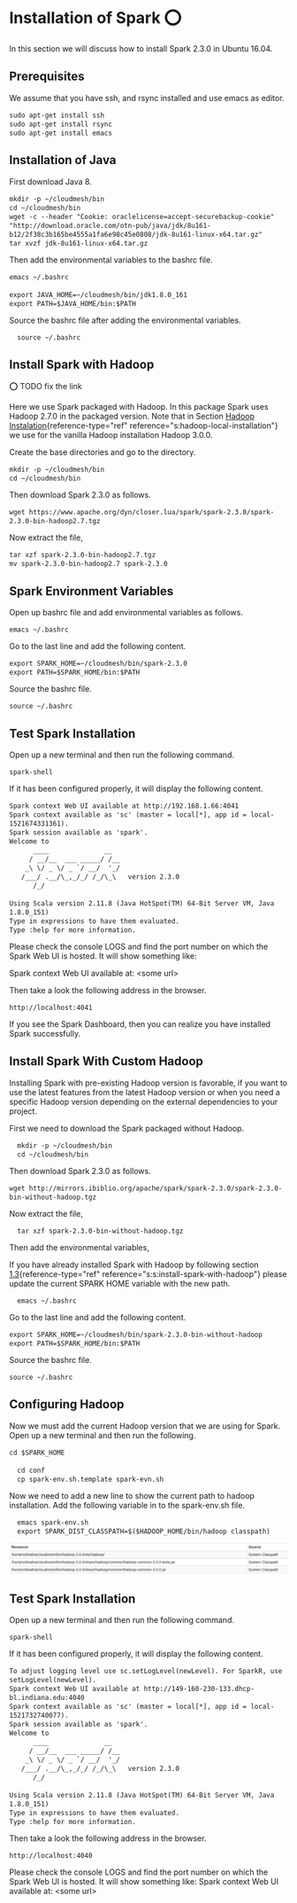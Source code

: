 # Installation of Spark :o:

In this section we will discuss how to install Spark 2.3.0 in Ubuntu
16.04.

Prerequisites
------------

We assume that you have ssh, and rsync installed and use emacs as
editor.

    sudo apt-get install ssh
    sudo apt-get install rsync
    sudo apt-get install emacs

Installation of Java
--------------------

First download Java 8.

    mkdir -p ~/cloudmesh/bin
    cd ~/cloudmesh/bin
    wget -c --header "Cookie: oraclelicense=accept-securebackup-cookie" "http://download.oracle.com/otn-pub/java/jdk/8u161-b12/2f38c3b165be4555a1fa6e98c45e0808/jdk-8u161-linux-x64.tar.gz"
    tar xvzf jdk-8u161-linux-x64.tar.gz

Then add the environmental variables to the bashrc file.

    emacs ~/.bashrc

    export JAVA_HOME=~/cloudmesh/bin/jdk1.8.0_161
    export PATH=$JAVA_HOME/bin:$PATH

Source the bashrc file after adding the environmental variables.

      source ~/.bashrc

Install Spark with Hadoop
-------------------------

:o: TODO fix the link

Here we use Spark packaged with Hadoop. In this package Spark uses
Hadoop 2.7.0 in the packaged version. Note that in
Section [Hadoop Instalation](#s:hadoop-local-installation){reference-type="ref"
reference="s:hadoop-local-installation"} we use for the vanilla Hadoop
installation Hadoop 3.0.0.

Create the base directories and go to the directory.

    mkdir -p ~/cloudmesh/bin
    cd ~/cloudmesh/bin

Then download Spark 2.3.0 as follows.

    wget https://www.apache.org/dyn/closer.lua/spark/spark-2.3.0/spark-2.3.0-bin-hadoop2.7.tgz

Now extract the file,

    tar xzf spark-2.3.0-bin-hadoop2.7.tgz
    mv spark-2.3.0-bin-hadoop2.7 spark-2.3.0

Spark Environment Variables
---------------------------

Open up bashrc file and add environmental variables as follows.

    emacs ~/.bashrc  

Go to the last line and add the following content.

    export SPARK_HOME=~/cloudmesh/bin/spark-2.3.0
    export PATH=$SPARK_HOME/bin:$PATH

Source the bashrc file.

    source ~/.bashrc

Test Spark Installation
-----------------------

Open up a new terminal and then run the following command.

    spark-shell

If it has been configured properly, it will display the following
content.

    Spark context Web UI available at http://192.168.1.66:4041
    Spark context available as 'sc' (master = local[*], app id = local-1521674331361).
    Spark session available as 'spark'.
    Welcome to
          ____              __
         / __/__  ___ _____/ /__
        _\ \/ _ \/ _ `/ __/  '_/
       /___/ .__/\_,_/_/ /_/\_\   version 2.3.0
          /_/

    Using Scala version 2.11.8 (Java HotSpot(TM) 64-Bit Server VM, Java 1.8.0_151)
    Type in expressions to have them evaluated.
    Type :help for more information.

Please check the console LOGS and find the port number on which the
Spark Web UI is hosted. It will show something like:

Spark context Web UI available at: \<some url\>

Then take a look the following address in the browser.

    http://localhost:4041

If you see the Spark Dashboard, then you can realize you have installed
Spark successfully.

Install Spark With Custom Hadoop
--------------------------------

Installing Spark with pre-existing Hadoop version is favorable, if you
want to use the latest features from the latest Hadoop version or when
you need a specific Hadoop version depending on the external
dependencies to your project.

First we need to download the Spark packaged without Hadoop.

      mkdir -p ~/cloudmesh/bin
      cd ~/cloudmesh/bin

Then download Spark 2.3.0 as follows.

    wget http://mirrors.ibiblio.org/apache/spark/spark-2.3.0/spark-2.3.0-bin-without-hadoop.tgz

Now extract the file,

      tar xzf spark-2.3.0-bin-without-hadoop.tgz  

Then add the environmental variables,

If you have already installed Spark with Hadoop by following section
[1.3](#s:s:install-spark-with-hadoop){reference-type="ref"
reference="s:s:install-spark-with-hadoop"} please update the current
SPARK HOME variable with the new path.

      emacs ~/.bashrc  

Go to the last line and add the following content.

    export SPARK_HOME=~/cloudmesh/bin/spark-2.3.0-bin-without-hadoop
    export PATH=$SPARK_HOME/bin:$PATH

Source the bashrc file.

    source ~/.bashrc

Configuring Hadoop
------------------

Now we must add the current Hadoop version that we are using for Spark.
Open up a new terminal and then run the following.

    cd $SPARK_HOME

      cd conf
      cp spark-env.sh.template spark-evn.sh

Now we need to add a new line to show the current path to hadoop
installation. Add the following variable in to the spark-env.sh file.

      emacs spark-env.sh
      export SPARK_DIST_CLASSPATH=$($HADOOP_HOME/bin/hadoop classpath)

![Spark Web UI - Hadoop Path](images/spark-hadoop.png)

Test Spark Installation
-----------------------

Open up a new terminal and then run the following command.

    spark-shell

If it has been configured properly, it will display the following
content.

    To adjust logging level use sc.setLogLevel(newLevel). For SparkR, use setLogLevel(newLevel).
    Spark context Web UI available at http://149-160-230-133.dhcp-bl.indiana.edu:4040
    Spark context available as 'sc' (master = local[*], app id = local-1521732740077).
    Spark session available as 'spark'.
    Welcome to
          ____              __
         / __/__  ___ _____/ /__
        _\ \/ _ \/ _ `/ __/  '_/
       /___/ .__/\_,_/_/ /_/\_\   version 2.3.0
          /_/

    Using Scala version 2.11.8 (Java HotSpot(TM) 64-Bit Server VM, Java 1.8.0_151)
    Type in expressions to have them evaluated.
    Type :help for more information.

Then take a look the following address in the browser.

    http://localhost:4040

Please check the console LOGS and find the port number on which the
Spark Web UI is hosted. It will show something like: Spark context Web
UI available at: \<some url\>
